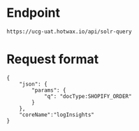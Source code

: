 # Endpoint

`https://ucg-uat.hotwax.io/api/solr-query`

# Request format

```
{
    "json": {
        "params": {
            "q": "docType:SHOPIFY_ORDER"
        }
    },
    "coreName":"logInsights"
}

```